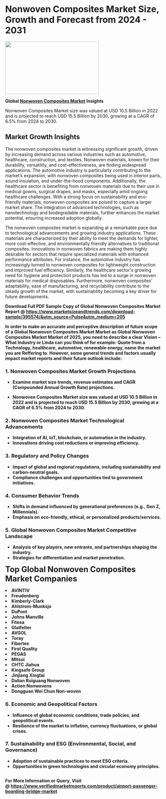 <H1>Nonwoven Composites Market Size, Growth and Forecast from 2024 - 2031</H1><img class="aligncenter size-medium wp-image-584254" src="https://thirdeyenews.in/wp-content/uploads/2024/09/Global-Market-Research-300x168.jpeg" alt="" width="300" height="168" /><p><strong>Global&nbsp;<a href="https://www.marketsizeandtrends.com/download-sample/395574/&amp;utm_source=Pulse&amp;utm_medium=205">Nonwoven Composites Market</a> Insights</strong></p><p>Nonwoven Composites Market size was valued at USD 10.5 Billion in 2022 and is projected to reach USD 15.5 Billion by 2030, growing at a CAGR of 6.5% from 2024 to 2030.</p><p><h2>Market Growth Insights</h2> <p>The nonwoven composites market is witnessing significant growth, driven by increasing demand across various industries such as automotive, healthcare, construction, and textiles. Nonwoven materials, known for their durability, versatility, and cost-effectiveness, are finding widespread applications. The automotive industry is particularly contributing to the market’s expansion, with nonwoven composites being used in interior parts, sound insulation, and under-the-hood components. Additionally, the healthcare sector is benefiting from nonwoven materials due to their use in medical gowns, surgical drapes, and masks, especially amid ongoing healthcare challenges. With a strong focus on sustainability and eco-friendly materials, nonwoven composites are poised to capture a larger market share. The integration of advanced technologies, such as nanotechnology and biodegradable materials, further enhances the market potential, ensuring increased adoption globally.</p> <p><strong></strong></p> <p>The nonwoven composites market is expanding at a remarkable pace due to technological advancements and growing industry applications. These materials are characterized by their ability to meet the demands for lighter, more cost-effective, and environmentally friendly alternatives to traditional composites. Innovations in nonwoven fabrics are making them highly desirable for sectors that require specialized materials with enhanced performance attributes. For instance, the automotive industry has increasingly turned to nonwoven composites for lightweight construction and improved fuel efficiency. Similarly, the healthcare sector's growing need for hygiene and protection products has led to a surge in nonwoven materials for medical disposables. Furthermore, nonwoven composites' adaptability, ease of manufacturing, and recyclability contribute to the steady growth of the market, with sustainability becoming a key driver for future developments.</p> <p><strong></p><p><span class=""><strong>Download Full PDF Sample Copy of Global Nonwoven Composites Market Report</strong> @ <a href="https://www.marketsizeandtrends.com/download-sample/395574/&amp;utm_source=Pulse&amp;utm_medium=205" target="_blank">https://www.marketsizeandtrends.com/download-sample/395574/&amp;utm_source=Pulse&amp;utm_medium=205</a></span></p><p>In order to make an accurate and perceptive description of future scope of a Global&nbsp;Nonwoven Composites Market Market as Global&nbsp;Nonwoven Composites Market Market of 2025, you need to describe a clear Vision &ndash; What Industry or Linda can you think of for example: Quote from a Technology, healthcare, automotive, renewable energy, name the market you are Reffering to. However, some general trends and factors usually impact market reports and their future outlook include:</p><h3>1.&nbsp;<strong>Nonwoven Composites Market Growth Projections</strong></h3><ul><li>Examine market size trends, revenue estimates and CAGR (Compounded Annual Growth Rate) projections.</li><li><p>Nonwoven Composites Market size was valued at USD 10.5 Billion in 2022 and is projected to reach USD 15.5 Billion by 2030, growing at a CAGR of 6.5% from 2024 to 2030.</p></li></ul><h3>2.&nbsp;<strong>Nonwoven Composites Market Technological Advancements</strong></h3><ul><li>Integration of AI, IoT, blockchain, or automation in the industry.</li><li>Innovations driving cost reductions or improving efficiency.</li></ul><h3>3.&nbsp;<strong>Regulatory and Policy Changes</strong></h3><ul><li>Impact of global and regional regulations, including sustainability and carbon-neutral goals.</li><li>Compliance challenges and opportunities tied to government initiatives.</li></ul><h3>4.&nbsp;<strong>Consumer Behavior Trends</strong></h3><ul><li>Shifts in demand influenced by generational preferences (e.g., Gen Z, Millennials).</li><li>Emphasis on eco-friendly, ethical, or personalized products/services.</li></ul><h3>5.&nbsp;<strong>Global Nonwoven Composites Market Competitive Landscape</strong></h3><ul><li>Analysis of key players, new entrants, and partnerships shaping the industry.</li><li>Strategies for differentiation and market penetration.</li></ul><p data-pm-slice="1 1 []"><span style="color: inherit; font-family: inherit; font-size: 25px;">Top Global Nonwoven Composites Market Companies</span></p><div class="" data-test-id=""><p><li>AVINTIV</li><li> Freudenberg</li><li> Kimberly-Clark</li><li> Ahlstrom-Munksjo</li><li> DuPont</li><li> Johns Manville</li><li> Fitesa</li><li> Glatfelter</li><li> AVGOL</li><li> Toray</li><li> Fibertex</li><li> First Quality</li><li> PEGAS</li><li> Mitsui</li><li> CHTC Jiahua</li><li> Kingsafe Group</li><li> Jinjiang Xingtai</li><li> Dalian Ruiguang Nonwoven</li><li> Action Nonwovens</li><li> Dongguan Wei Chun Non-woven</li></p></div><h3>6.&nbsp;<strong>Economic and Geopolitical Factors</strong></h3><ul><li>Influence of global economic conditions, trade policies, and geopolitical events.</li><li>Resilience of the market to inflation, currency fluctuations, or global crises.</li></ul><h3>7.&nbsp;<strong>Sustainability and ESG (Environmental, Social, and Governance)</strong></h3><ul><li>Adoption of sustainable practices to meet ESG criteria.</li><li>Opportunities in green technologies and circular economy principles.</li></ul><h2><strong style="font-size: 14px;">For More Information or Query, Visit @&nbsp;</strong><a style="background-color: #ffffff; font-size: 14px;" href="https://www.marketsizeandtrends.com/report/nonwoven-composites-market/" target="_blank">https://www.verifiedmarketreports.com/product/airport-passenger-boarding-bridge-market</a></h2>
